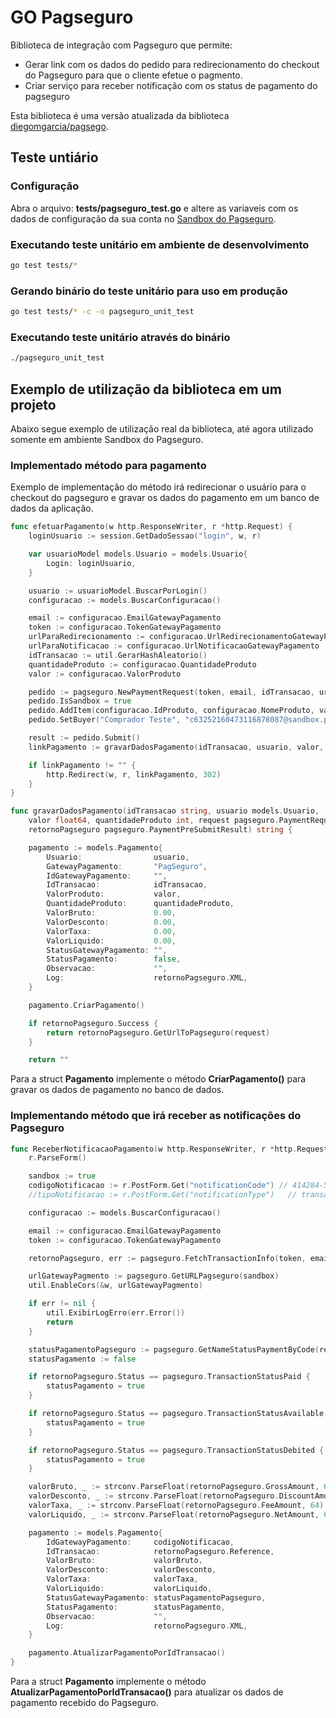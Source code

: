 # GO Pagseguro

Biblioteca de integração com Pagseguro que permite:
- Gerar link com os dados do pedido para redirecionamento do checkout do Pagseguro para que o cliente efetue o pagmento.
- Criar serviço para receber notificação com os status de pagamento do pagseguro

Esta biblioteca é uma versão atualizada da biblioteca [diegomgarcia/pagsego](https://github.com/diegomgarcia/pagsego).

## Teste untiário

### Configuração
Abra o arquivo: **tests/pagseguro_test.go** e altere as variaveis com os dados de configuração da sua conta no [Sandbox do Pagseguro](https://acesso.pagseguro.uol.com.br/sandbox).
### Executando teste unitário em ambiente de desenvolvimento
```sh
go test tests/*
```
### Gerando binário do teste unitário para uso em produção
```sh
go test tests/* -c -o pagseguro_unit_test
```
### Executando teste unitário através do binário
```sh
./pagseguro_unit_test
``` 

## Exemplo de utilização da biblioteca em um projeto
Abaixo segue exemplo de utilização real da biblioteca, até agora utilizado somente em ambiente Sandbox do Pagseguro.
### Implementado método para pagamento
Exemplo de implementação do método irá redirecionar o usuário para o checkout do pagseguro e gravar os dados do pagamento em um banco de dados da aplicação.
```go
func efetuarPagamento(w http.ResponseWriter, r *http.Request) {
	loginUsuario := session.GetDadoSessao("login", w, r)

	var usuarioModel models.Usuario = models.Usuario{
		Login: loginUsuario,
	}

	usuario := usuarioModel.BuscarPorLogin()
	configuracao := models.BuscarConfiguracao()

	email := configuracao.EmailGatewayPagamento
	token := configuracao.TokenGatewayPagamento
	urlParaRedirecionamento := configuracao.UrlRedirecionamentoGatewayPagamento
	urlParaNotificacao := configuracao.UrlNotificacaoGatewayPagamento
	idTransacao := util.GerarHashAleatorio()
	quantidadeProduto := configuracao.QuantidadeProduto
	valor := configuracao.ValorProduto

	pedido := pagseguro.NewPaymentRequest(token, email, idTransacao, urlParaRedirecionamento, urlParaNotificacao)
	pedido.IsSandbox = true
	pedido.AddItem(configuracao.IdProduto, configuracao.NomeProduto, valor, configuracao.QuantidadeProduto)
	pedido.SetBuyer("Comprador Teste", "c63252160473116878087@sandbox.pagseguro.com.br")

	result := pedido.Submit()
	linkPagamento := gravarDadosPagamento(idTransacao, usuario, valor, quantidadeProduto, *pedido, *result)

	if linkPagamento != "" {
		http.Redirect(w, r, linkPagamento, 302)
	}
}

func gravarDadosPagamento(idTransacao string, usuario models.Usuario,
	valor float64, quantidadeProduto int, request pagseguro.PaymentRequest,
	retornoPagseguro pagseguro.PaymentPreSubmitResult) string {

	pagamento := models.Pagamento{
		Usuario:                usuario,
		GatewayPagamento:       "PagSeguro",
		IdGatewayPagamento:     "",
		IdTransacao:            idTransacao,
		ValorProduto:           valor,
		QuantidadeProduto:      quantidadeProduto,
		ValorBruto:             0.00,
		ValorDesconto:          0.00,
		ValorTaxa:              0.00,
		ValorLiquido:           0.00,
		StatusGatewayPagamento: "",
		StatusPagamento:        false,
		Observacao:             "",
		Log:                    retornoPagseguro.XML,
	}

	pagamento.CriarPagamento()

	if retornoPagseguro.Success {
		return retornoPagseguro.GetUrlToPagseguro(request)
	}

	return ""

```

Para a struct **Pagamento** implemente o método **CriarPagamento()** para gravar os dados de pagamento no banco de dados.

### Implementando método que irá receber as notificações do Pagseguro
```go
func ReceberNotificacaoPagamento(w http.ResponseWriter, r *http.Request) {
	r.ParseForm()

	sandbox := true
	codigoNotificacao := r.PostForm.Get("notificationCode") // 414284-5CC348C348C8-5774999F9713-DB8A2E
	//tipoNotificacao := r.PostForm.Get("notificationType")   // transaction

	configuracao := models.BuscarConfiguracao()

	email := configuracao.EmailGatewayPagamento
	token := configuracao.TokenGatewayPagamento

	retornoPagseguro, err := pagseguro.FetchTransactionInfo(token, email, codigoNotificacao, sandbox)

	urlGatewayPagmento := pagseguro.GetURLPagseguro(sandbox)
	util.EnableCors(&w, urlGatewayPagmento)

	if err != nil {
		util.ExibirLogErro(err.Error())
		return
	}

	statusPagamentoPagseguro := pagseguro.GetNameStatusPaymentByCode(retornoPagseguro.Status)
	statusPagamento := false

	if retornoPagseguro.Status == pagseguro.TransactionStatusPaid {
		statusPagamento = true
	}

	if retornoPagseguro.Status == pagseguro.TransactionStatusAvailable {
		statusPagamento = true
	}

	if retornoPagseguro.Status == pagseguro.TransactionStatusDebited {
		statusPagamento = true
	}

	valorBruto, _ := strconv.ParseFloat(retornoPagseguro.GrossAmount, 64)
	valorDesconto, _ := strconv.ParseFloat(retornoPagseguro.DiscountAmount, 64)
	valorTaxa, _ := strconv.ParseFloat(retornoPagseguro.FeeAmount, 64)
	valorLiquido, _ := strconv.ParseFloat(retornoPagseguro.NetAmount, 64)

	pagamento := models.Pagamento{
		IdGatewayPagamento:     codigoNotificacao,
		IdTransacao:            retornoPagseguro.Reference,
		ValorBruto:             valorBruto,
		ValorDesconto:          valorDesconto,
		ValorTaxa:              valorTaxa,
		ValorLiquido:           valorLiquido,
		StatusGatewayPagamento: statusPagamentoPagseguro,
		StatusPagamento:        statusPagamento,
		Observacao:             "",
		Log:                    retornoPagseguro.XML,
	}

	pagamento.AtualizarPagamentoPorIdTransacao()
}
```
Para a struct **Pagamento** implemente o método **AtualizarPagamentoPorIdTransacao()** para atualizar os dados de pagamento recebido do Pagseguro.